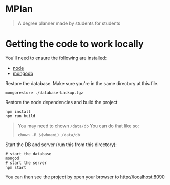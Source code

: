 # MPlan

> A degree planner made by students for students

# Getting the code to work locally

You'll need to ensure the following are installed:

* [node](https://nodejs.org/en/download/)
* [mongodb](https://docs.mongodb.com/manual/administration/install-community/)

Restore the database. Make sure you're in the same directory at this file.

    mongorestore ./database-backup.tgz

Restore the node dependencies and build the project

    npm install
    npm run build

> You may need to chown `/data/db`
> You can do that like so:
> 
> `chown -R $(whoami) /data/db`

Start the DB and server (run this from this directory):

    # start the database
    mongod
    # start the server
    npm start

You can then see the project by open your browser to [http://localhost:8090](http://localhost:8090)
